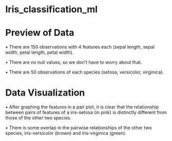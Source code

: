 # Iris_classification_ml
# Preview of Data
•	There are 150 observations with 4 features each (sepal length, sepal width, petal length, petal width).

•	There are no null values, so we don't have to worry about that.

•	There are 50 observations of each species (setosa, versicolor, virginica).
# Data Visualization
•	After graphing the features in a pair plot, it is clear that the relationship between pairs of features of a iris-setosa (in pink) is distinctly different from those of the other two species.

•	There is some overlap in the pairwise relationships of the other two species, iris-versicolor (brown) and iris-virginica (green).
